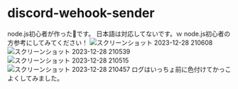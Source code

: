 # discord-wehook-sender
node.js初心者が作った💩です。
日本語は対応してないです。ｗ node.js初心者の方参考にしてみてください！
![スクリーンショット 2023-12-28 210608](https://github.com/mcmatudev/discord-wehook-sender/assets/152702582/32f24a29-4121-4287-9b3c-7c16569e4d7b)
![スクリーンショット 2023-12-28 210539](https://github.com/mcmatudev/discord-wehook-sender/assets/152702582/e745e5a0-9b6a-42a7-a6bf-01a68ecbc26d)
![スクリーンショット 2023-12-28 210515](https://github.com/mcmatudev/discord-wehook-sender/assets/152702582/19856a37-740b-456b-9f11-58cd4df0654f)
![スクリーンショット 2023-12-28 210457](https://github.com/mcmatudev/discord-wehook-sender/assets/152702582/8a8fe294-1407-4f4b-9b28-b5ec48b2a69d)
ログはいっちょ前に色付けてかっこよくしてみました。

